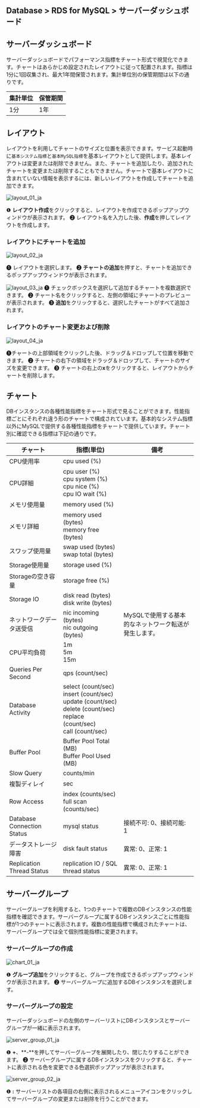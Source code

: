 ## Database > RDS for MySQL > サーバーダッシュボード

## サーバーダッシュボード

サーバーダッシュボードでパフォーマンス指標をチャート形式で視覚化できます。チャートはあらかじめ設定されたレイアウトに従って配置されます。指標は1分に1回収集され、最大1年間保管されます。集計単位別の保管期間は以下の通りです。

| 集計単位 | 保管期間 |
|------|------|
| 1分   | 1年   |

## レイアウト

レイアウトを利用してチャートのサイズと位置を表示できます。サービス起動時に`基本システム指標`と`基本MySQL指標`を基本レイアウトとして提供します。基本レイアウトは変更または削除できません。また、チャートを追加したり、追加されたチャートを変更または削除することもできません。チャートで基本レイアウトに含まれていない情報を表示するには、新しいレイアウトを作成してチャートを追加できます。

![layout_01_ja](https://static-station.ninc.go.kr/v1/AUTH_0673c1d9b6df4215bb6bf112dfa03805/cdn/prod_rds/23.04.11/layout_01_ja.png)

❶ **レイアウト作成**をクリックすると、レイアウトを作成できるポップアップウィンドウが表示されます。
❷ レイアウト名を入力した後、**作成**を押してレイアウトを作成します。

### レイアウトにチャートを追加

![layout_02_ja](https://static-station.ninc.go.kr/v1/AUTH_0673c1d9b6df4215bb6bf112dfa03805/cdn/prod_rds/23.04.11/layout_02_ja.png)

❶ レイアウトを選択します。
❷ **チャートの追加**を押すと、チャートを追加できるポップアップウィンドウが表示されます。

![layout_03_ja](https://static-station.ninc.go.kr/v1/AUTH_0673c1d9b6df4215bb6bf112dfa03805/cdn/prod_rds/23.04.11/layout_03_ja.png)
❶ チェックボックスを選択して追加するチャートを複数選択できます。
❷ チャート名をクリックすると、左側の領域にチャートのプレビューが表示されます。
❸ **追加**をクリックすると、選択したチャートがすべて追加されます。

### レイアウトのチャート変更および削除

![layout_04_ja](https://static-station.ninc.go.kr/v1/AUTH_0673c1d9b6df4215bb6bf112dfa03805/cdn/prod_rds/23.04.11/layout_04_ja.png)

❶チャートの上部領域をクリックした後、ドラッグ＆ドロップして位置を移動できます。
❷ チャートの右下の領域をドラッグ＆ドロップして、チャートのサイズを変更できます。
❸ チャートの右上の**x**をクリックすると、レイアウトからチャートを削除します。

## チャート

DBインスタンスの各種性能指標をチャート形式で見ることができます。性能指標ごとにそれぞれ違う形のチャートで構成されています。基本的なシステム指標以外にMySQLで提供する各種性能指標をチャートで提供しています。チャート別に確認できる指標は下記の通りです。

| チャート                       | 指標(単位)                                                                                                                               | 備考                            |
|----------------------------|--------------------------------------------------------------------------------------------------------------------------------------|-------------------------------|
| CPU使用率                     | cpu used (%)                                                                                                                         |                               |
| CPU詳細                      | cpu user (%)<br/>cpu system (%)<br/>cpu nice (%)<br/>cpu IO wait (%)                                                                 |                               |
| メモリ使用量                     | memory used (%)                                                                                                                      |                               |
| メモリ詳細                      | memory used (bytes)<br/>memory free (bytes)                                                                                          |                               |
| スワップ使用量                    | swap used (bytes)<br> swap total (bytes)                                                                                             |                               |
| Storage使用量                 | storage used (%)                                                                                                                     |                               |
| Storageの空き容量               | storage free (%)                                                                                                                     |                               |
| Storage IO                 | disk read (bytes)<br> disk write (bytes)                                                                                             |                               |
| ネットワークデータ送受信               | nic incoming (bytes)<br> nic outgoing (bytes)                                                                                        | MySQLで使用する基本的なネットワーク転送が発生します。 |
| CPU平均負荷                    | 1m<br/>5m<br/>15m                                                                                                                    |                               |
| Queries Per Second         | qps (count/sec)                                                                                                                      |                               |
| Database Activity          | select (count/sec)<br/>insert (count/sec)<br/>update (count/sec)<br/>delete (count/sec)<br/>replace (count/sec)<br/>call (count/sec) |                               |
| Buffer Pool                | Buffer Pool Total (MB)<br/>Buffer Pool Used (MB)                                                                                     |                               |
| Slow Query                 | counts/min                                                                                                                           |                               |
| 複製ディレイ                     | sec                                                                                                                                  |                               |
| Row Access                 | index (counts/sec)<br/>full scan (counts/sec)                                                                                        |                               |
| Database Connection Status | mysql status                                                                                                                         | 接続不可: 0、接続可能: 1               |
| データストレージ障害                    | disk fault status                                                                                                                    | 異常: 0、正常: 1                   |
| Replication Thread Status  | replication IO / SQL thread status                                                                                                   | 異常: 0、正常: 1                         |

## サーバーグループ

サーバーグループを利用すると、1つのチャートで複数のDBインスタンスの性能指標を確認できます。サーバーグループに属するDBインスタンスごとに性能指標が1つのチャートに表示されます。複数の性能指標で構成されたチャートは、サーバーグループでは全て個別性能指標に変更されます。

### サーバーグループの作成

![chart_01_ja](https://static-station.ninc.go.kr/v1/AUTH_0673c1d9b6df4215bb6bf112dfa03805/cdn/prod_rds/23.04.11/chart_01_ja.png)

❶ **グループ追加**をクリックすると、グループを作成できるポップアップウィンドウが表示されます。
❷ サーバーグループに追加するDBインスタンスを選択します。

### サーバーグループの設定

サーバーダッシュボードの左側のサーバーリストにDBインスタンスとサーバーグループが一緒に表示されます。

![server_group_01_ja](https://static-station.ninc.go.kr/v1/AUTH_0673c1d9b6df4215bb6bf112dfa03805/cdn/prod_rds/23.04.11/server_group_01_ja.png)

❶ **+**、**-**を押してサーバーグループを展開したり、閉じたりすることができます。
❷ サーバーグループに属するDBインスタンスをクリックすると、チャートに表示される色を変更できる色選択ポップアップが表示されます。

![server_group_02_ja](https://static-station.ninc.go.kr/v1/AUTH_0673c1d9b6df4215bb6bf112dfa03805/cdn/prod_rds/23.04.11/server_group_02_ja.png)

❶ **:** サーバーリストの各項目の右側に表示されるメニューアイコンをクリックしてサーバーグループの変更または削除を行うことができます。
